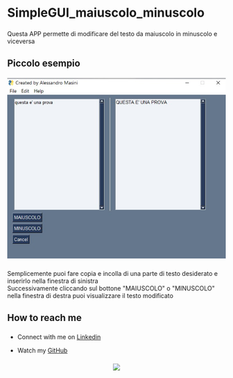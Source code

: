 <h1 align="left">SimpleGUI_maiuscolo_minuscolo</h1>

###

<p align="left">Questa APP permette di modificare del testo da maiuscolo in minuscolo e viceversa</p>

###

<h2 align="left">Piccolo esempio</h2>

###

<div align="center">
  <img src="https://github.com/lamiera70/lamiera70/blob/main/simpleGUI_maiuscolo_minuscolo/gui_maiuscolo.jpg?raw=true" alt="maiuscolo_minuscolo">
</div>

###

<p align="left">Semplicemente puoi fare copia e incolla di una parte di testo desiderato e inserirlo nella finestra di sinistra<br>Successivamente cliccando sul bottone "MAIUSCOLO" o "MINUSCOLO" nella finestra di destra puoi visualizzare il testo modificato</p>

###
###

<div align="left">
</div>

###

<h2 align="left">How to reach me</h2>

###

* <p align="left">Connect with me on <a href="https://www.linkedin.com/in/lamiera/">Linkedin</a><br></p>

* <p align="left">Watch my <a href="https://github.com/lamiera70/">GitHub</a><br></p>



###

<div align="center">
  <img src="https://profile-counter.glitch.me/lamiera70/count.svg?"  />
</div>

###
          

###

<!--
**lamiera70/lamiera70** is a ✨ _special_ ✨ repository because its `README.md` (this file) appears on your GitHub profile.

Here are some ideas to get you started:

- 🔭 I’m currently working on ...
- 🌱 I’m currently learning ...
- 👯 I’m looking to collaborate on ...
- 🤔 I’m looking for help with ...
- 💬 Ask me about ...
- 📫 How to reach me: ...
- 😄 Pronouns: ...
- ⚡ Fun fact: ...
-->
